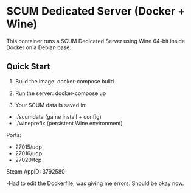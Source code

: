 # SCUM Dedicated Server (Docker + Wine)

This container runs a SCUM Dedicated Server using Wine 64-bit inside Docker on a Debian base.

## Quick Start

1. Build the image:
    docker-compose build

2. Run the server:
    docker-compose up 

3. Your SCUM data is saved in:
- ./scumdata (game install + config)
- ./wineprefix (persistent Wine environment)

Ports:
- 27015/udp
- 27016/udp
- 27020/tcp

Steam AppID: 3792580


-Had to edit the Dockerfile, was giving me errors.  Should be okay now.

